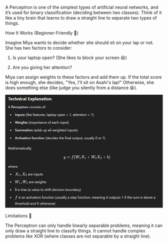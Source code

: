 A Perceptron is one of the simplest types of artificial neural networks, and it’s used for binary classification (deciding between two classes). Think of it like a tiny brain that learns to draw a straight line to separate two types of things.

How It Works (Beginner-Friendly 🌱)

Imagine Miya wants to decide whether she should sit on your lap or not. She has two factors to consider:

1. Is your laptop open? (She likes to block your screen 😆)

2. Are you giving her attention?

Miya can assign weights to these factors and add them up. If the total score is high enough, she decides, "Yes, I'll sit on Asahi's lap!" Otherwise, she does something else (like judge you silently from a distance 😆).

![](/images/image_2025-03-28_170043235.png)

Limitations 🚧

The Perceptron can only handle linearly separable problems, meaning it can only draw a straight line to classify things. It cannot handle complex problems like XOR (where classes are not separable by a straight line).

